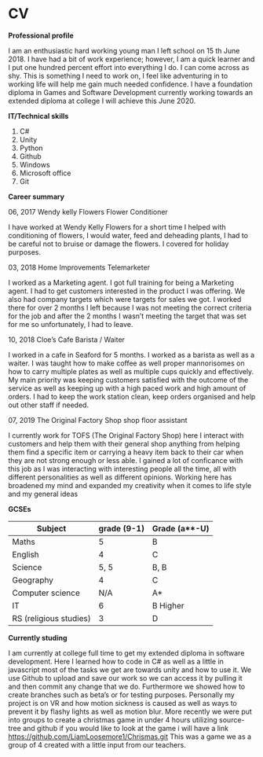 # CV

**Professional profile**

I am an enthusiastic hard working young man I left school on 15 th June 2018. I have had a bit of work experience; however, I am a quick learner and I put one hundred percent effort into everything I do. I can come across as shy. This is something I need to work on, I feel like adventuring in to working life will help me gain much needed confidence.
I have a foundation diploma in Games and Software Development currently working towards an extended diploma at college I will achieve this June 2020.

**IT/Technical skills**

1. C#
1. Unity
1. Python
1. Github
1. Windows
1. Microsoft office
1. Git

**Career summary**

06, 2017  	Wendy kelly Flowers	  	Flower Conditioner	

I have worked at Wendy Kelly Flowers for a short time I helped with conditioning of flowers, I would water, feed and deheading plants, I had to be careful not to bruise or damage the flowers. I covered for holiday purposes. 

03, 2018  	Home Improvements		  Telemarketer 

I worked as a Marketing agent. I got full training for being a Marketing agent. I had to get customers interested in the product I was offering. We also had company targets which were targets for sales we got. I worked there for over 2 months I left because I was not meeting the correct criteria for the job and after the 2 months I wasn’t meeting the target that was set for me so unfortunately, I had to leave.

10, 2018	  Cloe’s Cafe 			Barista / Waiter

I worked in a cafe in Seaford for 5 months. I worked as a barista as well as a waiter. I was taught how to make coffee as well proper mannorisomes on how to carry multiple plates as well as multiple cups quickly and effectively. My main priority was keeping customers satisfied with the outcome of the service as well as keeping up with a high paced work and high amount of orders. I had to keep the work station clean, keep orders organised and help out other staff if needed.

07, 2019	  The Original Factory Shop       shop floor assistant 

I currently work for TOFS (The Original Factory Shop) here I interact with customers and help them with their general shop anything from helping them find a specific item or carrying a heavy item back to their car when they are not strong enough or less able. I gained a lot of conficance with this job as I was interacting with interesting people all the time, all with different personalities as well as different opinions. Working here has broadened my mind and expanded my creativity when it comes to life style and my general ideas 

**GCSEs**

Subject | grade (9-1) | Grade (a**-U)
------------ | ------------- | -------------
Maths | 5 | B
English | 4 | C
Science | 5, 5 | B, B
Geography | 4 | C
Computer science | N/A | A*
IT | 6 | B Higher
RS (religious studies) | 3 | D

**Currently studing** 

I am currently at college full time to get  my extended diploma in software development.   Here I learned how to code in C# as well as a little in javascript most of the tasks we get are towards unity and how to use it. We use Github to upload and save our work so we can access it by pulling it and then commit any change that we do. Furthermore we showed how to create branches such as beta’s or for testing purposes. Personally my project is on VR and how motion sickness is caused as well as ways to prevent it by flashy lights as well as motion blur. More recently we were put into groups to create a christmas game in under 4 hours utilizing source-tree and github if you would like to look at the game i will have a link https://github.com/LiamLoosemore1/Chrismas.git 
This was a game we as a group of 4 created with a little input from our teachers.
